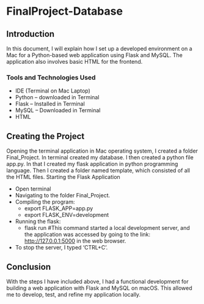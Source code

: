 # FinalProject-Database


## Introduction
In this document, I will explain how I set up a developed environment on a Mac for a Python-based web application using Flask and MySQL. The application also involves basic HTML for the frontend.
### Tools and Technologies Used
- IDE (Terminal on Mac Laptop)
- Python – downloaded in Terminal
- Flask – Installed in Terminal
- MySQL – Downloaded in Terminal
- HTML

## Creating the Project
Opening the terminal application in Mac operating system, I created a folder Final_Project. In terminal created my database. I then created a python file app.py. In that I created my flask application in python programming language. Then I created a folder named template, which consisted of all the HTML files.
Starting the Flask Application
- Open terminal
- Navigating to the folder Final_Project.
- Compiling the program:
  - export FLASK_APP=app.py
  - export FLASK_ENV=development
- Running the flask:
  - flask run #This command started a local development server, and the application was accessed by going to the link: http://127.0.0.1:5000 in the web browser.
- To stop the server, I typed ‘CTRL+C’.

## Conclusion
With the steps I have included above, I had a functional development for building a web application with Flask and MySQL on macOS. This allowed me to develop, test, and refine my application locally.
